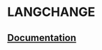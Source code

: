 # LANGCHANGE

## [Documentation](langchange-docs/README.md)

<!-- ## [Instructions Client](app/client/README.md)

## [Instructions Server](app/server/README.md)

## [Live demo](https://gg-wp.surge.sh/#/) -->
